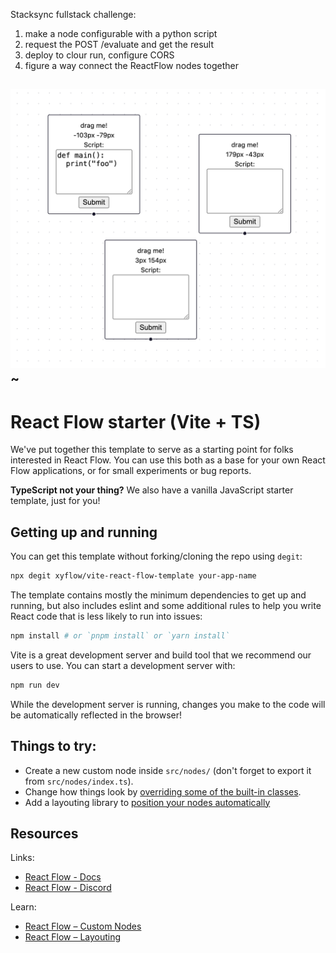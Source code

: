Stacksync fullstack challenge:

1. make a node configurable with a python script
2. request the POST /evaluate and get the result
3. deploy to clour run, configure CORS
4. figure a way connect the ReactFlow nodes together

![Local Image](./screenshot.png)
~
---

# React Flow starter (Vite + TS)

We've put together this template to serve as a starting point for folks
interested in React Flow. You can use this both as a base for your own React
Flow applications, or for small experiments or bug reports.

**TypeScript not your thing?** We also have a vanilla JavaScript starter template,
just for you!

## Getting up and running

You can get this template without forking/cloning the repo using `degit`:

```bash
npx degit xyflow/vite-react-flow-template your-app-name
```

The template contains mostly the minimum dependencies to get up and running, but
also includes eslint and some additional rules to help you write React code that
is less likely to run into issues:

```bash
npm install # or `pnpm install` or `yarn install`
```

Vite is a great development server and build tool that we recommend our users to
use. You can start a development server with:

```bash
npm run dev
```

While the development server is running, changes you make to the code will be
automatically reflected in the browser!

## Things to try:

- Create a new custom node inside `src/nodes/` (don't forget to export it from `src/nodes/index.ts`).
- Change how things look by [overriding some of the built-in classes](https://reactflow.dev/learn/customization/theming#overriding-built-in-classes).
- Add a layouting library to [position your nodes automatically](https://reactflow.dev/learn/layouting/layouting)

## Resources

Links:

- [React Flow - Docs](https://reactflow.dev)
- [React Flow - Discord](https://discord.com/invite/Bqt6xrs)

Learn:

- [React Flow – Custom Nodes](https://reactflow.dev/learn/customization/custom-nodes)
- [React Flow – Layouting](https://reactflow.dev/learn/layouting/layouting)
